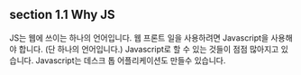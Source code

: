 ## section 1.1 Why JS

JS는 웹에 쓰이는 하나의 언어입니다.
웹 프론트 일을 사용하려면 Javascript을 사용해야 합니다. (단 하나의 언어입니다.)
Javascript로 할 수 있는 것들이 점점 많아지고 있습니다.
Javascript는 데스크 톱 어플리케이션도 만들수 있습니다.

